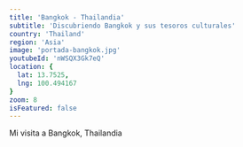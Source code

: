 ```yaml
---
title: 'Bangkok - Thailandia'
subtitle: 'Discubriendo Bangkok y sus tesoros culturales'
country: 'Thailand'
region: 'Asia'
image: 'portada-bangkok.jpg'
youtubeId: 'nWSQX3Gk7eQ'
location: {
  lat: 13.7525,
  lng: 100.494167
}
zoom: 8
isFeatured: false
---
```


Mi visita a Bangkok, Thailandia